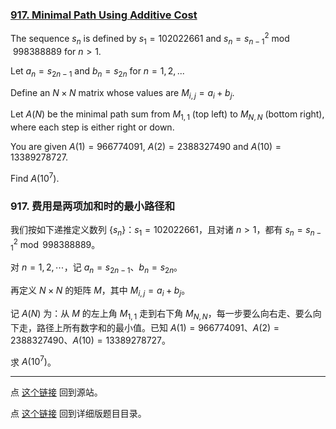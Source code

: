 ### [917. Minimal Path Using Additive Cost](https://projecteuler.net/problem=917)

The sequence $s_n$ is defined by $s_1 = 102022661$ and $s_n = s_{n-1}^2 \bmod {998388889}$ for $n > 1$.

Let $a_n = s_{2n - 1}$ and $b_n = s_{2n}$ for $n=1,2,...$

Define an $N \times N$ matrix whose values are $M_{i,j} = a_i + b_j$.

Let $A(N)$ be the minimal path sum from $M_{1,1}$ (top left) to $M_{N,N}$ (bottom right), where each step is either right or down.

You are given $A(1) = 966774091$, $A(2) = 2388327490$ and $A(10) = 13389278727$.

Find $A(10^7)$.

### 917. 费用是两项加和时的最小路径和

我们按如下递推定义数列 $\{s_n\}$：$s_1 = 102022661$，且对诸 $n > 1$，都有 $s_n = s_{n-1}^2 \bmod {998388889}$。

对 $n = 1, 2, \cdots$，记 $a_n = s_{2n - 1}$、$b_n = s_{2n}$。

再定义 $N \times N$ 的矩阵 $M$，其中 $M_{i,j} = a_i + b_j$。

记 $A(N)$ 为：从 $M$ 的左上角 $M_{1, 1}$ 走到右下角 $M_{N,N}$，每一步要么向右走、要么向下走，路径上所有数字和的最小值。已知 $A(1) = 966774091$、$A(2) = 2388327490$、$A(10) = 13389278727$。

求 $A(10^7)$。

---

点 [这个链接](https://fsy-juruo.github.io/pe-chinese-translation/) 回到源站。

点 [这个链接](https://fsy-juruo.github.io/pe-chinese-translation/detailed_content_archives.html) 回到详细版题目目录。